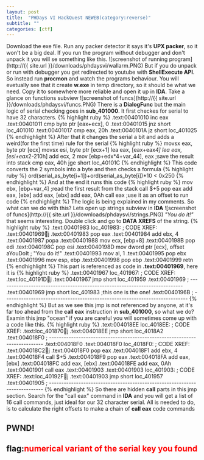 ```yaml
---
layout: post
title:  "PHDays VI HackQuest NEWEB(category:reverse)"
subtitle: ""
categories: [ctf]
---
```

Download the exe file. Run any packer detector it says it's **UPX packer**, so it won't be a big deal. If you run the program without debugger and don't unpack it you will se something like this.
![screenshot  of running program](http://{{ site.url }}/downloads/phdaysvi/wallarm.PNG)
But if you do unpack or run with debugger you get redirected to youtube with **ShellExecute API**. So instead run **procmon** and watch the programs behaviour. You will evetually see that it create **w.exe** in temp directory, so it should be what we need. Copy it to somewhere more reliable and open it up in **IDA**. Take a glance on functions subview
![screenshot  of funcs](http://{{ site.url }}/downloads/phdaysvi/funcs.PNG)
There is a **DialogFunc** but the main logic of serial checking goes in **sub_401000**. It first checkes for serial to have 32 characters. 
{% highlight ruby %}
.text:00401010                 inc     eax
.text:00401011                 cmp     byte ptr [eax+ecx], 0
.text:00401015                 jnz     short loc_401010
.text:00401017                 cmp     eax, 20h
.text:0040101A                 jz      short loc_401025
{% endhighlight %}
After that it changes the serial a bit and adds a weird(for the first time) rule for the serial
{% highlight ruby %}
movsx   eax, byte ptr [ecx]
movsx   esi, byte ptr [ecx+1]
lea     eax, [eax+eax*4]
lea     eax, [esi+eax*2-210h]
add     ecx, 2
mov     [ebp+edx*4+var_44], eax ;save the result into stack
cmp     eax, 40h
jge     short loc_40101C
{% endhighlight %}
This code converts the 2 symbols into a byte and then checks a formula 
{% highlight ruby %}
ord(serial_as_byte[i+1])+ord(serial_as_byte[i])*10 < 0x250
{% endhighlight %}
And at the end it runs this code
{% highlight ruby %}
mov     ebx, [ebp+var_4] ;read the first result from the stack
call    $+5
pop     eax
add     eax, [ebx]
add     eax, [ebx]
add     eax, 0Ah
call    eax              ;use it as an offset to run code
{% endhighlight %}
The logic is being explained in my comments. So what can we do with this? Lets open up strings subview in **IDA**
![screenshot  of funcs](http://{{ site.url }}/downloads/phdaysvi/strings.PNG)
*"You do it!"* that seems interesting. Double click and go to **DATA XREFS** of the string.
{% highlight ruby %}
.text:00401983 loc_401983:                             ; CODE XREF: .text:00401969j
.text:00401983                 pop     eax
.text:00401984                 add     ebx, 4
.text:00401987                 popa
.text:00401988                 mov     ecx, [ebp+8]
.text:0040198B                 pop     edi
.text:0040198C                 pop     esi
.text:0040198D                 mov     dword ptr [ecx], offset aYouDoIt ; "You do it!"
.text:00401993                 mov     al, 1
.text:00401995                 pop     ebx
.text:00401996                 mov     esp, ebp
.text:00401998                 pop     ebp
.text:00401999                 retn
{% endhighlight %}
This part is referenced as code in **.text:00401969**, here it is
{% highlight ruby %}
.text:00401967 loc_401967:                             ; CODE XREF: .text:loc_40191Dj
.text:00401967                 jmp     short loc_401959
.text:00401969 ; ---------------------------------------------------------------------------
.text:00401969                 jmp     short loc_401983 ;this one is the one!
.text:0040196B ; ---------------------------------------------------------------------------
{% endhighlight %}
But as we see this jmp is not referenced by anyone, at it's far too ahead from the **call eax** instruction in **sub_401000**, so what we do? Examin this jmp "ocean" if you are careful you will sometimes come up with a code like this.
{% highlight ruby %}
.text:004018EE loc_4018EE:                             ; CODE XREF: .text:loc_401870j
.text:004018EE                 jmp     short loc_4018A2
.text:004018F0 ; ---------------------------------------------------------------------------
.text:004018F0
.text:004018F0 loc_4018F0:                             ; CODE XREF: .text:004018C2j
.text:004018F0                 pop     eax
.text:004018F1                 add     ebx, 4
.text:004018F4                 call    $+5
.text:004018F9                 pop     eax
.text:004018FA                 add     eax, [ebx]
.text:004018FC                 add     eax, [ebx]
.text:004018FE                 add     eax, 0Ah
.text:00401901                 call    eax
.text:00401903
.text:00401903 loc_401903:                             ; CODE XREF: .text:loc_40192Fj
.text:00401903                 jmp     short loc_401957
.text:00401905 ; ---------------------------------------------------------------------------
{% endhighlight %}
So there are hidden **call** parts in this jmp section. Search for the "call eax" command in **IDA** and you will get a list of 16 call commands, just ideal for our 32 character serial. All is needed to do, is to calculate the right offsets to make a chain of **call eax** code commands

## PWND!

## flag:<font color="red">numerical variant of the serial key you found</font>